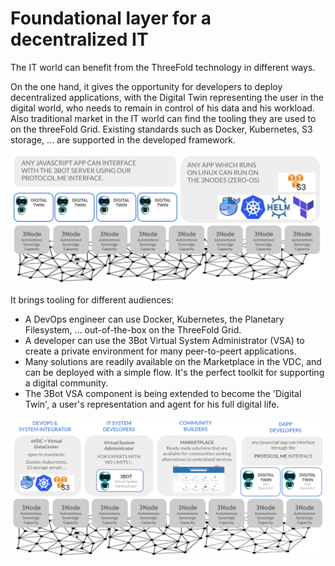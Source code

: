 # Foundational layer for a decentralized IT

The IT world can benefit from the ThreeFold technology in different ways.

On the one hand, it gives the opportunity for developers to deploy decentralized applications, with the Digital Twin representing the user in the digital world, who needs to remain in control of his data and his workload. 
Also traditional market in the IT world can find the tooling they are used to on the threeFold Grid. Existing standards such as Docker, Kubernetes, S3 storage, ... are supported in the developed framework. 

![](img/archi_usp_compatible.png)

It brings tooling for different audiences: 
- A DevOps engineer can use Docker, Kubernetes, the Planetary Filesystem, ... out-of-the-box on the ThreeFold Grid.
- A developer can use the 3Bot Virtual System Administrator (VSA) to create a private environment for many peer-to-peert applications.
- Many solutions are readily available on the Marketplace in the VDC, and can be deployed with a simple flow. It's the perfect toolkit for supporting a digital community. 
- The 3Bot VSA component is being extended to become the 'Digital Twin', a user's representation and agent for his full digital life. 

![](img/archi_quantumsafecloud_usage.png)